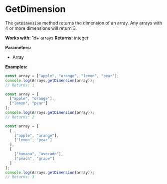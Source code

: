 # GetDimension

The `getDimension` method returns the dimension of an array.
Any arrays with 4 or more dimensions will return 3.

**Works with:** 1d+ arrays
**Returns:** integer

**Parameters:**
- Array

**Examples:**
```js
const array = ["apple", "orange", "lemon", "pear"];
console.log(Arrays.getDimension(array));
// Returns: 1
```
```js
const array = [
  ["apple", "orange"],
  ["lemon", "pear"]
];
console.log(Arrays.getDimension(array));
// Returns: 2
```
```js
const array = [
  [
    ["apple", "orange"],
    ["lemon", "pear"]
  ],
  [
    ["banana", "avocado"],
    ["peach", "grape"]
  ]
];
console.log(Arrays.getDimension(array));
// Returns: 3
```
